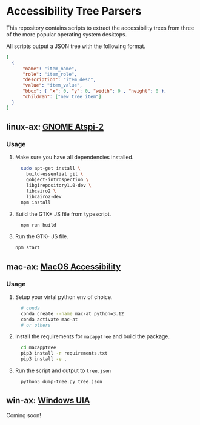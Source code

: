 # Accessibility Tree Parsers

This repository contains scripts to extract the accessibility trees from three of the more popular operating system desktops.

All scripts output a JSON tree with the following format.

```json
[
  {
      "name": "item_name",
      "role": "item_role",
      "description": "item_desc",
      "value": "item_value",
      "bbox": { "x": 0, "y": 0, "width": 0 , "height": 0 },
      "children": ["new_tree_item"]
  }
]
```

## linux-ax: [GNOME Atspi-2](https://docs.gtk.org/atspi2/)

### Usage

1. Make sure you have all dependencies installed.

    ```bash
      sudo apt-get install \
        build-essential git \
        gobject-introspection \
        libgirepository1.0-dev \
        libcairo2 \
        libcairo2-dev
      npm install
    ```

2. Build the GTK+ JS file from typescript.

    ```bash
      npm run build
    ```

3. Run the GTK+ JS file.

    ```bash
    npm start
    ```

## mac-ax:  [MacOS Accessibility](https://developer.apple.com/documentation/accessibility)

### Usage

1. Setup your virtal python env of choice.

    ```bash
      # conda
      conda create --name mac-at python=3.12
      conda activate mac-at
      # or others
    ```

2. Install the requirements for `macapptree` and build the package.

    ```bash
      cd macapptree
      pip3 install -r requirements.txt
      pip3 install -e .
    ```

3. Run the script and output to `tree.json`

    ```bash
      python3 dump-tree.py tree.json
    ```

## win-ax:  [Windows UIA](https://learn.microsoft.com/en-us/dotnet/framework/ui-automation/ui-automation-overview)

Coming soon!
